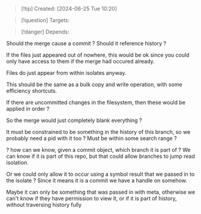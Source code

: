 
>[!tip] Created: [2024-06-25 Tue 10:20]

>[!question] Targets: 

>[!danger] Depends: 

Should the merge cause a commit ?
Should it reference history ?

If the files just appeared out of nowhere, this would be ok since you could only have access to them if the merge had occured already.

Files do just appear from within isolates anyway.

This should be the same as a bulk copy and write operation, with some efficiency shortcuts.

If there are uncommitted changes in the filesystem, then these would be applied in order ?

So the merge would just completely blank everything ?

It must be constrained to be something in the history of this branch, so we probably need a pid with it too ?
Must be within some search range ?

? how can we know, given a commit object, which branch it is part of ?
We can know if it is part of this repo, but that could allow branches to jump read isolation.

Or we could only allow it to occur using a symbol result that we passed in to the isolate ?
Since it means it is a commit we have a handle on somehow.

Maybe it can only be something that was passed in with meta, otherwise we can't know if they have permission to view it, or if it is part of history, without traversing history fully